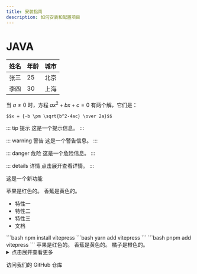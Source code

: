 ```yaml
---
title: 安装指南
description: 如何安装和配置项目
---
```



# JAVA
| 姓名 | 年龄 | 城市 |
| :--- | :--- | :--- |
| 张三 | 25 | 北京 |
| 李四 | 30 | 上海 |

当 $a \ne 0$ 时，方程 $ax^2 + bx + c = 0$ 有两个解，它们是：
```
$$x = {-b \pm \sqrt{b^2-4ac} \over 2a}$$
```


::: tip 提示
这是一个提示信息。
:::

::: warning 警告
这是一个警告信息。
:::

::: danger 危险
这是一个危险信息。
:::

::: details 详情
点击展开查看详情。
:::

这是一个新功能 <Badge type="tip" text="New" />

<Tabs>
  <TabItem value="apple">
    苹果是红色的。
  </TabItem>
  <TabItem value="banana">
    香蕉是黄色的。
  </TabItem>
</Tabs>

- 特性一 <Badge type="tip" text="New" />
- 特性二 <Badge type="warning" text="Beta" />
- 特性三 <Badge type="danger" text="Deprecated" />
- 文档 <Badge icon="github" link="https://github.com" text="GitHub" />


<CodeGroup>
  <CodeBlock title="npm" active>
    ```bash
    npm install vitepress
</CodeBlock>
<CodeBlock title="yarn">
```bash
yarn add vitepress
```
</CodeBlock>
<CodeBlock title="pnpm">
```bash
pnpm add vitepress
```
</CodeBlock>
</CodeGroup>


<Tabs defaultValue="apple">
  <TabItem value="apple" label="苹果">
    苹果是红色的。
  </TabItem>
  <TabItem value="banana" label="香蕉">
    香蕉是黄色的。
  </TabItem>
  <TabItem value="orange" label="橘子">
    橘子是橙色的。
  </TabItem>
</Tabs>


<details>
  <summary>点击展开查看更多</summary>
  <div>
    这是隐藏的详细内容。
    <ul>
      <li>要点一</li>
      <li>要点二</li>
    </ul>
  </div>
</details>

访问我们的 GitHub 仓库 <OutboundLink />






